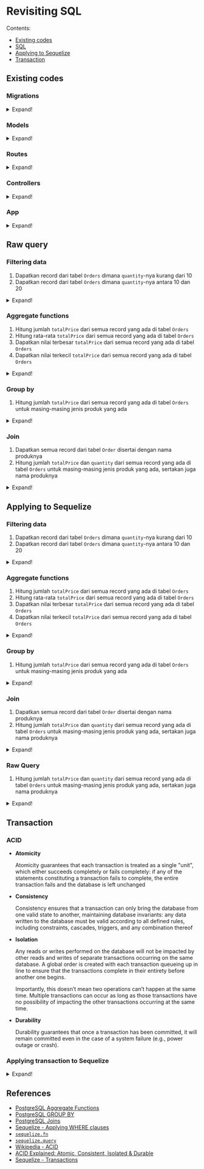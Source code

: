 # Revisiting SQL

Contents:

- [Existing codes](#existing-codes)
- [SQL](#raw-query)
- [Applying to Sequelize](#applying-to-sequelize)
- [Transaction](#transaction)

## Existing codes

### Migrations

<details>
  <summary>Expand!</summary>

**migrations/xxx-create-user.js**

```js
'use strict';
module.exports = {
  async up(queryInterface, Sequelize) {
    await queryInterface.createTable('Users', {
      id: {
        allowNull: false,
        autoIncrement: true,
        primaryKey: true,
        type: Sequelize.INTEGER
      },
      email: {
        type: Sequelize.STRING
      },
      password: {
        type: Sequelize.STRING
      },
      createdAt: {
        allowNull: false,
        type: Sequelize.DATE
      },
      updatedAt: {
        allowNull: false,
        type: Sequelize.DATE
      }
    });
  },
  async down(queryInterface, Sequelize) {
    await queryInterface.dropTable('Users');
  }
};
```

**migrations/xxx-create-product.js**

```js
'use strict';
module.exports = {
  async up(queryInterface, Sequelize) {
    await queryInterface.createTable('Products', {
      id: {
        allowNull: false,
        autoIncrement: true,
        primaryKey: true,
        type: Sequelize.INTEGER
      },
      name: {
        type: Sequelize.STRING
      },
      price: {
        type: Sequelize.INTEGER
      },
      stock: {
        type: Sequelize.INTEGER
      },
      createdAt: {
        allowNull: false,
        type: Sequelize.DATE
      },
      updatedAt: {
        allowNull: false,
        type: Sequelize.DATE
      }
    });
  },
  async down(queryInterface, Sequelize) {
    await queryInterface.dropTable('Products');
  }
};
```

**migrations/xxx-create-order.js**

```js
'use strict';
module.exports = {
  async up(queryInterface, Sequelize) {
    await queryInterface.createTable('Orders', {
      id: {
        allowNull: false,
        autoIncrement: true,
        primaryKey: true,
        type: Sequelize.INTEGER
      },
      UserId: {
        type: Sequelize.INTEGER,
        references: {
          model: 'Users',
          key: 'id'
        },
        onDelete: 'cascade',
        onUpdate: 'cascade'
      },
      ProductId: {
        type: Sequelize.INTEGER,
        references: {
          model: 'Products',
          key: 'id'
        },
        onDelete: 'cascade',
        onUpdate: 'cascade'
      },
      quantity: {
        type: Sequelize.INTEGER
      },
      totalPrice: {
        type: Sequelize.INTEGER
      },
      createdAt: {
        allowNull: false,
        type: Sequelize.DATE
      },
      updatedAt: {
        allowNull: false,
        type: Sequelize.DATE
      }
    });
  },
  async down(queryInterface, Sequelize) {
    await queryInterface.dropTable('Orders');
  }
};
```

</details>

### Models

<details>
  <summary>Expand!</summary>

**models/user.js**

```js
'use strict';
const { Model } = require('sequelize');
module.exports = (sequelize, DataTypes) => {
  class User extends Model {
    /**
     * Helper method for defining associations.
     * This method is not a part of Sequelize lifecycle.
     * The `models/index` file will call this method automatically.
     */
    static associate(models) {
      // define association here
      User.hasMany(models.Order);
    }
  }
  User.init(
    {
      email: DataTypes.STRING,
      password: DataTypes.STRING
    },
    {
      sequelize,
      modelName: 'User'
    }
  );
  return User;
};
```

**models/product.js**

```js
'use strict';
const { Model } = require('sequelize');
module.exports = (sequelize, DataTypes) => {
  class Product extends Model {
    /**
     * Helper method for defining associations.
     * This method is not a part of Sequelize lifecycle.
     * The `models/index` file will call this method automatically.
     */
    static associate(models) {
      // define association here
      Product.hasMany(models.Order);
    }
  }
  Product.init(
    {
      name: DataTypes.STRING,
      price: DataTypes.INTEGER,
      stock: {
        type: DataTypes.INTEGER,
        validate: {
          min: 0
        }
      }
    },
    {
      sequelize,
      modelName: 'Product'
    }
  );
  return Product;
};
```

**models/order.js**

```js
'use strict';
const { Model } = require('sequelize');
module.exports = (sequelize, DataTypes) => {
  class Order extends Model {
    /**
     * Helper method for defining associations.
     * This method is not a part of Sequelize lifecycle.
     * The `models/index` file will call this method automatically.
     */
    static associate(models) {
      // define association here
      Order.belongsTo(models.User);
      Order.belongsTo(models.Product);
    }
  }
  Order.init(
    {
      UserId: DataTypes.INTEGER,
      ProductId: DataTypes.INTEGER,
      quantity: DataTypes.INTEGER,
      totalPrice: DataTypes.INTEGER
    },
    {
      sequelize,
      modelName: 'Order'
    }
  );
  return Order;
};
```

</details>

### Routes

<details>
  <summary>Expand!</summary>

**routes/index.js**

```js
const router = require('express').Router();
const {
  orders,
  orders1,
  orders2,
  orders3,
  orders4,
  orders5,
  orders6,
  orders7,
  orders8
} = require('./../controllers/orders-controller');

router.get('/orders', orders);
router.get('/orders1', orders1);
router.get('/orders2', orders2);
router.get('/orders3', orders3);
router.get('/orders4', orders4);
router.get('/orders5', orders5);
router.get('/orders6', orders6);
router.get('/orders7', orders7);
router.post('/orders8', orders8);

module.exports = router;
```

</details>

### Controllers

<details>
  <summary>Expand!</summary>

**controllers/orders-controller.js**

```js
const { Order, Product, sequelize } = require('./../models/index');
const { Op } = require('sequelize');

module.exports = {
  orders: async (req, res) => {
    // blank
  },
  orders1: async (req, res) => {
    // blank
  },
  orders2: async (req, res) => {
    // blank
  },
  orders3: async (req, res) => {
    // blank
  },
  orders4: async (req, res) => {
    // blank
  },
  orders5: async (req, res) => {
    // blank
  },
  orders6: async (req, res) => {
    // blank
  },
  orders7: async (req, res) => {
    // blank
  },
  orders8: async (req, res) => {
    // blank
  }
};
```

</details>

### App

<details>
  <summary>Expand!</summary>

**app.js**

```js
const express = require('express');
const router = require('./routes/index');
const app = express();
const PORT = 3000;

app.use(express.urlencoded({ extended: false }));
app.use(express.json());
app.use(router);

app.listen(PORT, () => {
  console.log('running on port', PORT);
});
```

</details>

## Raw query

### Filtering data

1. Dapatkan record dari tabel `Orders` dimana `quantity`-nya kurang dari 10
1. Dapatkan record dari tabel `Orders` dimana `quantity`-nya antara 10 dan 20

<details>
  <summary>Expand!</summary>

```sql
select * from "Orders" o where o."quantity" < 10;
select * from "Orders" o where o."quantity" between 10 and 20;
```

</details>

### Aggregate functions

1. Hitung jumlah `totalPrice` dari semua record yang ada di tabel `Orders`
1. Hitung rata-rata `totalPrice` dari semua record yang ada di tabel `Orders`
1. Dapatkan nilai terbesar `totalPrice` dari semua record yang ada di tabel `Orders`
1. Dapatkan nilai terkecil `totalPrice` dari semua record yang ada di tabel `Orders`

<details>
  <summary>Expand!</summary>

```sql
select sum(o."totalPrice") from "Orders" o;
select avg(o."totalPrice") from "Orders" o;
select max(o."totalPrice") from "Orders" o;
select min(o."totalPrice") from "Orders" o;
```

</details>

### Group by

1. Hitung jumlah `totalPrice` dari semua record yang ada di tabel `Orders` untuk masing-masing jenis produk yang ada

<details>
  <summary>Expand!</summary>

```sql
select o."ProductId", sum(o."totalPrice") from "Orders" o group by o."ProductId";
```

</details>

### Join

1. Dapatkan semua record dari tabel `Order` disertai dengan nama produknya
1. Hitung jumlah `totalPrice` dan `quantity` dari semua record yang ada di tabel `Orders` untuk masing-masing jenis produk yang ada, sertakan juga nama produknya

<details>
  <summary>Expand!</summary>

```sql
select o.*, p."name" from "Orders" o join "Products" p ON p."id" = o."ProductId";

select
  o."ProductId",
  p."name",
  sum(o."quantity"),
  sum(o."totalPrice")
from
  "Orders" o
join "Products" p on
  o."ProductId" = p."id"
group by
  o."ProductId",
  p."name";
```

</details>

## Applying to Sequelize

### Filtering data

1. Dapatkan record dari tabel `Orders` dimana `quantity`-nya kurang dari 10
1. Dapatkan record dari tabel `Orders` dimana `quantity`-nya antara 10 dan 20

<details>
  <summary>Expand!</summary>

```js
// select * from "Orders" o where o."quantity" < 10;
const orders = await Order.findAll({
  where: {
    quantity: {
      [Op.lt]: 10
    }
  }
});

// select * from "Orders" o where o."quantity" between 10 and 20;
const orders = await Order.findAll({
  where: {
    quantity: {
      [Op.between]: [10, 20]
    }
  }
});
```

</details>

### Aggregate functions

1. Hitung jumlah `totalPrice` dari semua record yang ada di tabel `Orders`
1. Hitung rata-rata `totalPrice` dari semua record yang ada di tabel `Orders`
1. Dapatkan nilai terbesar `totalPrice` dari semua record yang ada di tabel `Orders`
1. Dapatkan nilai terkecil `totalPrice` dari semua record yang ada di tabel `Orders`

<details>
  <summary>Expand!</summary>

```js
// select sum(o."totalPrice") from "Orders" o;
const result = await Order.findAll({
  attributes: [[sequelize.fn('sum', sequelize.col('totalPrice')), 'sumTotalPrice']]
});
```

</details>

### Group by

1. Hitung jumlah `totalPrice` dari semua record yang ada di tabel `Orders` untuk masing-masing jenis produk yang ada

<details>
  <summary>Expand!</summary>

```js
// select o."ProductId", sum(o."totalPrice") from "Orders" o group by o."ProductId";
const result = await Order.findAll({
  attributes: ['ProductId', [sequelize.fn('sum', sequelize.col('totalPrice')), 'sumTotalPrice']],
  group: 'Order.ProductId'
});
```

</details>

### Join

1. Dapatkan semua record dari tabel `Order` disertai dengan nama produknya
1. Hitung jumlah `totalPrice` dan `quantity` dari semua record yang ada di tabel `Orders` untuk masing-masing jenis produk yang ada, sertakan juga nama produknya

<details>
  <summary>Expand!</summary>

```js
// select o.*, p."name" from "Orders" o join "Products" p ON p."id" = o."ProductId";
const result = await Order.findAll({
  include: {
    model: Product,
    attributes: ['name']
  }
});

// select
//   o."ProductId",
//   p."name",
//   sum(o."quantity"),
//   sum(o."totalPrice")
// from
//   "Orders" o
// join "Products" p on
//   o."ProductId" = p."id"
// group by
//   o."ProductId",
//   p."name";
const result = await Order.findAll({
  attributes: [
    'ProductId',
    [sequelize.fn('sum', sequelize.col('totalPrice')), 'sumTotalPrice'],
    [sequelize.fn('sum', sequelize.col('quantity')), 'sumQuantity']
  ],
  include: {
    model: Product,
    attributes: ['name']
  },
  group: ['Order.ProductId', 'Product.id']
});
```

</details>

### Raw Query

1. Hitung jumlah `totalPrice` dan `quantity` dari semua record yang ada di tabel `Orders` untuk masing-masing jenis produk yang ada, sertakan juga nama produknya

<details>
  <summary>Expand!</summary>

```js
const result = await sequelize.query(
  `
  select
    o."ProductId",
    p."name",
    sum(o."quantity") as "sumQuantity",
    sum(o."totalPrice") as "sumTotalPrice"
  from
    "Orders" o
  join "Products" p on
    o."ProductId" = p."id"
  group by
    o."ProductId",
    p."name";
  `,
  {
    type: sequelize.QueryTypes.SELECT
  }
);
```

</details>

## Transaction

### ACID

- **Atomicity**

  Atomicity guarantees that each transaction is treated as a single "unit", which either succeeds completely or fails completely: if any of the statements constituting a transaction fails to complete, the entire transaction fails and the database is left unchanged

- **Consistency**

  Consistency ensures that a transaction can only bring the database from one valid state to another, maintaining database invariants: any data written to the database must be valid according to all defined rules, including constraints, cascades, triggers, and any combination thereof

- **Isolation**

  Any reads or writes performed on the database will not be impacted by other reads and writes of separate transactions occurring on the same database. A global order is created with each transaction queueing up in line to ensure that the transactions complete in their entirety before another one begins.

  Importantly, this doesn’t mean two operations can’t happen at the same time. Multiple transactions can occur as long as those transactions have no possibility of impacting the other transactions occurring at the same time.

- **Durability**

  Durability guarantees that once a transaction has been committed, it will remain committed even in the case of a system failure (e.g., power outage or crash).

### Applying transaction to Sequelize

<details>
  <summary>Expand!</summary>

```js
const { UserId, ProductId, quantity } = req.body;
const t = await sequelize.transaction();
try {
  const product = await Product.findByPk(ProductId, { transaction: t });
  if (!product) throw { name: 'NotFound' };
  const order = await Order.create(
    {
      UserId,
      ProductId,
      quantity,
      totalPrice: product.price * quantity
    },
    { transaction: t }
  );
  const updatedProduct = await Product.update(
    {
      stock: product.stock - quantity
    },
    {
      where: { id: ProductId },
      returning: true,
      transaction: t
    }
  );
  await t.commit();
  res.status(200).json({ order, product: updatedProduct[1] });
} catch (error) {
  await t.rollback();
  res.status(500).json({ message: error });
}
```

</details>

## References

- [PostgreSQL Aggregate Functions](https://www.postgresqltutorial.com/postgresql-aggregate-functions/)
- [PostgreSQL GROUP BY](https://www.postgresqltutorial.com/postgresql-tutorial/postgresql-group-by/)
- [PostgreSQL Joins](https://www.postgresqltutorial.com/postgresql-tutorial/postgresql-joins/)
- [Sequelize - Applying WHERE clauses](https://sequelize.org/docs/v6/core-concepts/model-querying-basics/#applying-where-clauses)
- [`sequelize.fn`](https://sequelize.org/api/v6/class/src/sequelize.js~sequelize#static-method-fn)
- [`sequelize.query`](https://sequelize.org/api/v6/class/src/sequelize.js~sequelize#instance-method-query)
- [Wikipedia - ACID](https://en.wikipedia.org/wiki/ACID)
- [ACID Explained: Atomic, Consistent, Isolated & Durable](https://www.bmc.com/blogs/acid-atomic-consistent-isolated-durable/)
- [Sequelize - Transactions](https://sequelize.org/docs/v6/other-topics/transactions/)
